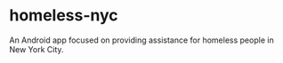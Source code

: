 homeless-nyc
============

An Android app focused on providing assistance for homeless people in New York City.
